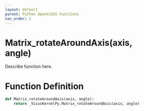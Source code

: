 ```yaml
---
layout: default
parent: Python OpenViSUS Functions
nav_order: 2
---
```


# Matrix_rotateAroundAxis(axis, angle)

Describe function here.

# Function Definition

```python
def Matrix_rotateAroundAxis(axis, angle):
    return _VisusKernelPy.Matrix_rotateAroundAxis(axis, angle)
```